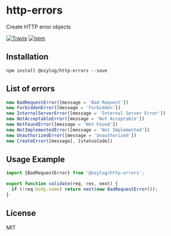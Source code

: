# http-errors
Create HTTP error objects

[![Travis](https://img.shields.io/travis/ozylog/http-errors.svg?style=flat-square)](https://travis-ci.org/ozylog/http-errors) [![npm](https://img.shields.io/npm/dt/@ozylog/http-errors.svg?style=flat-square)](https://www.npmjs.com/package/@ozylog/http-errors)

## Installation

```
npm install @ozylog/http-errors --save
```

## List of errors
```javascript
new BadRequestError([message = 'Bad Request'])
new ForbiddenError([message = 'Forbidden'])
new InternalServerError([message = 'Internal Server Error'])
new NotAcceptableError([message = 'Not Acceptable'])
new NotFoundError([message = 'Not Found'])
new NotImplementedError([message = 'Not Implemented'])
new UnauthorizedError([message = 'Unauthorized'])
new CreateError([message], [statusCode])
```

## Usage Example
```javascript
import {BadRequestError} from '@ozylog/http-errors';

export function validate(req, res, next) {
  if (!req.body.name) return next(new BadRequestError());
}
```

## License
MIT
